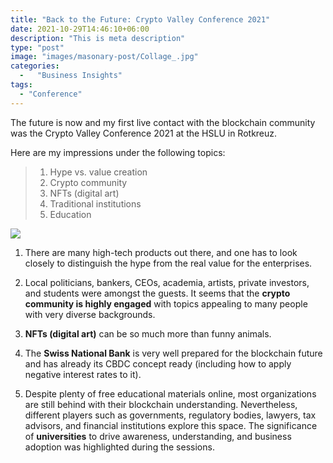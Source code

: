 ```yaml
---
title: "Back to the Future: Crypto Valley Conference 2021"
date: 2021-10-29T14:46:10+06:00
description: "This is meta description"
type: "post"
image: "images/masonary-post/Collage_.jpg"
categories: 
  -   "Business Insights"
tags:
  - "Conference"
---
```


The future is now and my first live contact with the blockchain community was the Crypto Valley Conference 2021 at the HSLU in Rotkreuz. 








Here are my impressions under the following topics:


> 1. Hype vs. value creation
> 2. Crypto community
> 3. NFTs (digital art) 
> 4. Traditional institutions 
> 5. Education


![](../images/post-img.jpg)


1. There are many high-tech products out there, and one has to look closely to distinguish the hype from the real value for the enterprises.   

2. Local politicians, bankers, CEOs, academia, artists, private investors, and students were amongst the guests. It seems that the **crypto community is highly engaged** with topics appealing to many people with very diverse backgrounds. 

3. **NFTs (digital art)** can be so much more than funny animals.

4. The **Swiss National Bank** is very well prepared for the blockchain future and has already its CBDC concept ready (including how to apply negative interest rates to it). 

5. Despite plenty of free educational materials online, most organizations are still behind with their blockchain understanding. Nevertheless, different players such as governments, regulatory bodies, lawyers, tax advisors, and financial institutions explore this space. The significance of **universities** to drive awareness, understanding, and business adoption was highlighted during the sessions. 

